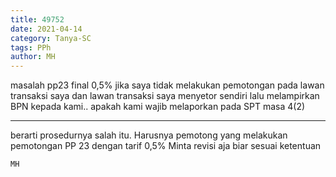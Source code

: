 ```yaml
---
title: 49752
date: 2021-04-14
category: Tanya-SC
tags: PPh
author: MH
---
```


masalah pp23 final 0,5% jika saya tidak melakukan pemotongan pada lawan transaksi saya dan lawan transaksi saya menyetor sendiri lalu melampirkan BPN kepada kami.. apakah kami wajib melaporkan pada SPT masa 4(2)

---

berarti prosedurnya salah itu. Harusnya pemotong yang melakukan pemotongan PP 23 dengan tarif 0,5% Minta revisi aja biar sesuai ketentuan

`MH`
